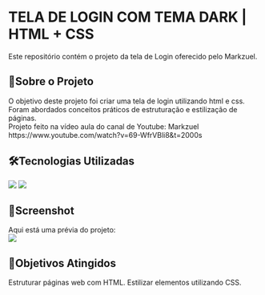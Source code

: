 <h1>TELA DE LOGIN COM TEMA DARK | HTML + CSS</h1>
<p>Este repositório contém o projeto da tela de Login oferecido pelo Markzuel.</p>

<h2>📖Sobre o Projeto</h2>
<p>O objetivo deste projeto foi criar uma tela de login utilizando html e css. Foram abordados conceitos práticos de estruturação e estilização de páginas.<br>
Projeto feito na vídeo aula do canal de Youtube: Markzuel<br>
https://www.youtube.com/watch?v=69-WfrVBli8&t=2000s</p>

<h2>🛠️Tecnologias Utilizadas</h2>
<div>
  <img src="https://img.shields.io/badge/HTML-239120?style=for-the-badge&logo=html5&logoColor=white">
  <img src="https://img.shields.io/badge/CSS-239120?&style=for-the-badge&logo=css3&logoColor=white">
</div>

<h2>📸Screenshot</h2>
Aqui está uma prévia do projeto:
<br>
<img src="https://github.com/user-attachments/assets/43730ebb-0bf5-4a62-944a-355d32bf3a24">

<h2>🎯Objetivos Atingidos</h2>
Estruturar páginas web com HTML. Estilizar elementos utilizando CSS.
